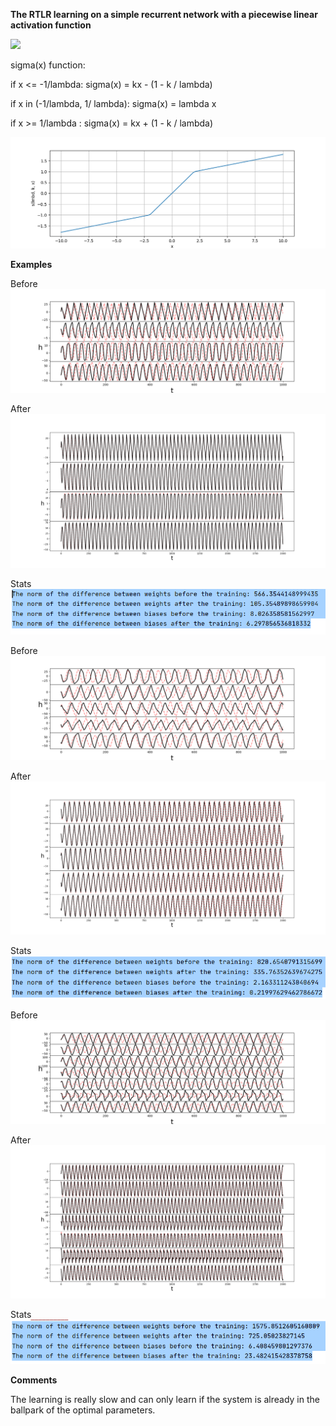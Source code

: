 **The RTLR learning on a simple recurrent network 
with a piecewise linear activation function**


<img src="https://render.githubusercontent.com/render/math?math=\frac{dh}{dt} = -h %2B W \sigma(h) %2B b">


sigma(x) function:


if x <= -1/lambda:  sigma(x) =  kx - (1 - k / lambda)

if x in (-1/lambda, 1/ lambda): sigma(x) = lambda x
 
if x >= 1/lambda : sigma(x) =  kx + (1 - k / lambda)

![Activation function](img//activation_function.png)

**Examples**

Before
![Network with 4 neurons before the training](img//before.png)

After
![Network with 4 neurons after the training](img//after.png)


Stats
![Network with 4 neurons statistics](img//stats.png)

Before
![Network with 5 neurons before the training](img//before_2.png)

After
![Network with 5 neurons after the training](img//after_2.png)

Stats
![Network with 5 neurons statistics](img//stats_2.png)

Before
![Network with 7 neurons before the training](img//before_3.png)

After
![Network with 7 neurons after the training](img//after_3.png)

Stats
![Network with 7 neurons statistics](img//stats_3.png)

**Comments**

The learning is really slow and can only learn if
the system is already in the ballpark of the optimal parameters.






  
      
      
      
      